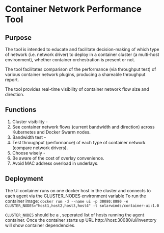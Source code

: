 # Container Network Performance Tool

## Purpose
The tool is intended to educate and facilitate decision-making of which type of network (i.e. network driver) to deploy in a container cluster (a multi-host environment), whether container orchestration is present or not. 

The tool facilitates comparison of the performance (via throughput test) of various container network plugins, producing a shareable throughput report.

The tool provides real-time visibility of container network flow size and direction.

## Functions
1. Cluster visibility -
 1. See container network flows (current bandwidth and direction) across Kubernetes and Docker Swarm nodes.
1. Bandwidth test -
 1. Test throughput (performance) of each type of container network (compare network drivers).
1. Choose wisely -
 1. Be aware of the cost of overlay convenience.
 1. Avoid MAC address overload in underlays.

## Deployment
The UI container runs on one docker host in the cluster and connects to each agent via the CLUSTER_NODES environment variable
To run the container image:
`docker run -d --name ui -p 30080:8080 -e CLUSTER_NODES="host1,host2,host3,host4" -t solarwinds/container-ui:1.0`

`CLUSTER_NODES` should be a , seperated list of hosts running the agent container.
Once the container starts up URL http://host:30080/ui/inventory will show container dependencies.
